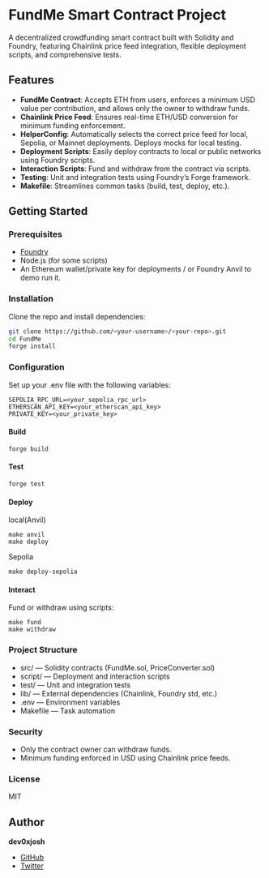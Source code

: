 # FundMe Smart Contract Project

A decentralized crowdfunding smart contract built with Solidity and Foundry, featuring Chainlink price feed integration, flexible deployment scripts, and comprehensive tests.

## Features

- **FundMe Contract**: Accepts ETH from users, enforces a minimum USD value per contribution, and allows only the owner to withdraw funds.
- **Chainlink Price Feed**: Ensures real-time ETH/USD conversion for minimum funding enforcement.
- **HelperConfig**: Automatically selects the correct price feed for local, Sepolia, or Mainnet deployments. Deploys mocks for local testing.
- **Deployment Scripts**: Easily deploy contracts to local or public networks using Foundry scripts.
- **Interaction Scripts**: Fund and withdraw from the contract via scripts.
- **Testing**: Unit and integration tests using Foundry’s Forge framework.
- **Makefile**: Streamlines common tasks (build, test, deploy, etc.).

## Getting Started

### Prerequisites

- [Foundry](https://book.getfoundry.sh/getting-started/installation)
- Node.js (for some scripts)
- An Ethereum wallet/private key for deployments / or Foundry Anvil to demo run it.

### Installation

Clone the repo and install dependencies:

```bash
git clone https://github.com/<your-username>/<your-repo>.git
cd FundMe
forge install
```

### Configuration

Set up your .env file with the following variables:

```
SEPOLIA_RPC_URL=<your_sepolia_rpc_url>
ETHERSCAN_API_KEY=<your_etherscan_api_key>
PRIVATE_KEY=<your_private_key>
```

#### Build

```
forge build
```

#### Test

```
forge test
```

#### Deploy

local(Anvil)

```
make anvil
make deploy
```

Sepolia

```
make deploy-sepolia
```

#### Interact

Fund or withdraw using scripts:

```
make fund
make withdraw
```

### Project Structure

- src/ — Solidity contracts (FundMe.sol, PriceConverter.sol)
- script/ — Deployment and interaction scripts
- test/ — Unit and integration tests
- lib/ — External dependencies (Chainlink, Foundry std, etc.)
- .env — Environment variables
- Makefile — Task automation

### Security

- Only the contract owner can withdraw funds.
- Minimum funding enforced in USD using Chainlink price feeds.

### License

MIT

## Author

**dev0xjosh**

- [GitHub](https://github.com/JoshBolu)
- [Twitter](https://x.com/dev0xjosh)
